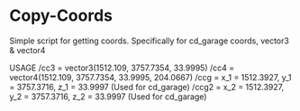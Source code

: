 # Copy-Coords
Simple script for getting coords. Specifically for cd_garage coords, vector3 &amp; vector4

USAGE
/cc3  = vector3(1512.109, 3757.7354, 33.9995)
/cc4  = vector4(1512.109, 3757.7354, 33.9995, 204.0667)
/ccg  =  x_1 = 1512.3927, y_1 = 3757.3716, z_1 = 33.9997 (Used for cd_garage)
/ccg2 = x_2 = 1512.3927, y_2 = 3757.3716, z_2 = 33.9997 (Used for cd_garage)
